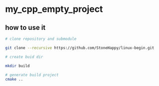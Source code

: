 # my_cpp_empty_project


## how to use it
```bash
# clone repository and submodule

git clone --recursive https://github.com/StoneHappy/linux-begin.git 

# create buid dir

mkdir build

# generate build project
cmake ..
```
